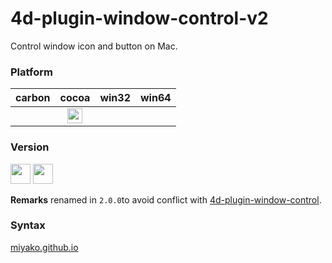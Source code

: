 # 4d-plugin-window-control-v2
Control window icon and button on Mac.

### Platform

| carbon | cocoa | win32 | win64 |
|:------:|:-----:|:---------:|:---------:|
||<img src="https://cloud.githubusercontent.com/assets/1725068/22371562/1b091f0a-e4db-11e6-8458-8653954a7cce.png" width="24" height="24" />|||

### Version

<img width="32" height="32" src="https://user-images.githubusercontent.com/1725068/73986501-15964580-4981-11ea-9ac1-73c5cee50aae.png"> <img src="https://user-images.githubusercontent.com/1725068/73987971-db2ea780-4984-11ea-8ada-e25fb9c3cf4e.png" width="32" height="32" />

**Remarks** renamed in ``2.0.0``to avoid conflict with [4d-plugin-window-control](https://github.com/miyako/4d-plugin-window-control).

### Syntax

[miyako.github.io](https://miyako.github.io/2019/10/01/4d-plugin-window-control-v2)
